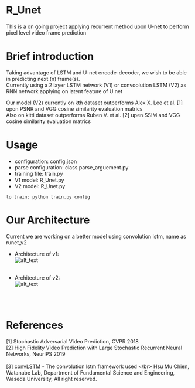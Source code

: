 # R_Unet
This is a on going project applying recurrent method upon U-net to perform pixel level video frame prediction </br>

# Brief introduction
Taking advantage of LSTM and U-net encode-decoder, we wish to be able in predicting next (n) frame(s). </br>
Currently using a 2 layer LSTM network (V1) or convoolution LSTM (V2) as RNN network applying on latent feature of U net </br>

Our model (V2) currently on kth dataset outperforms Alex X. Lee et al. [1] upon PSNR and VGG cosine similarity evaluation matrics </br>
Also on kitti dataset outperforms Ruben V. et al. [2] upen SSIM and VGG cosine similarity evaluation matrics </br>

# Usage
* configuration: config.json </br>
* parse configuration: class parse_arguement.py </br>
* training file: train.py </br>
* V1 model: R_Unet.py </br>
* V2 model:  R_Unet.py </br>
```
to train: python train.py config 
```

# Our Architecture
Current we are working on a better model using convolution lstm, name as runet_v2 </br>
* Architecture of v1:</br>
![alt_text](https://github.com/vagr8/R_Unet/blob/master/runet_v1.jpg) </br> </br>

* Architecture of v2:</br>
![alt_text](https://github.com/vagr8/R_Unet/blob/master/runet_v2.png)
</br>
</br>

# References
[1] Stochastic Adversarial Video Prediction, CVPR 2018</br>
[2] High Fidelity Video Prediction with
Large Stochastic Recurrent Neural Networks, NeurIPS 2019</br>
</br>
[3] [convLSTM](https://github.com/automan000/Convolutional_LSTM_PyTorch) - The convolution lstm framework used <\br>
Hsu Mu Chien, Watanabe Lab, Department of Fundamental Science and Engineering, Waseda University, All right reserved.
